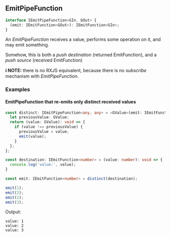 ## EmitPipeFunction

```ts
interface IEmitPipeFunction<GIn, GOut> {
  (emit: IEmitFunction<GOut>): IEmitFunction<GIn>;
}
```

An *EmitPipeFunction* receives a value, performs some operation on it, and may emit something.

Somehow, this is both a *push destination* (returned EmitFunction), and a *push source* (received EmitFunction)

**ℹ️ NOTE:** there is no RXJS equivalent, because there is no *subscribe* mechanism with *EmitPipeFunction*.


### Examples

#### EmitPipeFunction that re-emits only distinct received values

```ts
const distinct: IEmitPipeFunction<any, any> = <GValue>(emit: IEmitFunction<GValue>): IEmitFunction<GValue> => {
  let previousValue: GValue;
  return (value: GValue): void => {
    if (value !== previousValue) {
      previousValue = value;
      emit(value);
    }
  };
};

const destination: IEmitFunction<number> = (value: number): void => {
  console.log('value:', value);
}

const emit: IEmitFunction<number> = distinct(destination);

emit(1);
emit(2);
emit(2);
emit(3);
```

Output:

```text
value: 1
value: 2
value: 3
```


